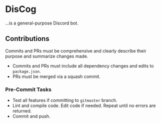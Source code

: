 # DisCog

...is a general-purpose Discord bot.

## Contributions

Commits and PRs must be comprehensive and clearly describe their purpose and summarize changes made.

- Commits and PRs must include all dependency changes and edits to `package.json`.
- PRs must be merged via a squash commit.

### Pre-Commit Tasks

- Test all features if committing to `gitmaster` branch.
- Lint and compile code. Edit code if needed. Repeat until no errors are returned.
- Commit and push.
